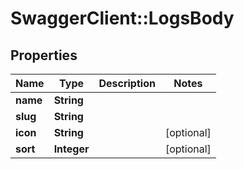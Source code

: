 # SwaggerClient::LogsBody

## Properties
Name | Type | Description | Notes
------------ | ------------- | ------------- | -------------
**name** | **String** |  | 
**slug** | **String** |  | 
**icon** | **String** |  | [optional] 
**sort** | **Integer** |  | [optional] 

